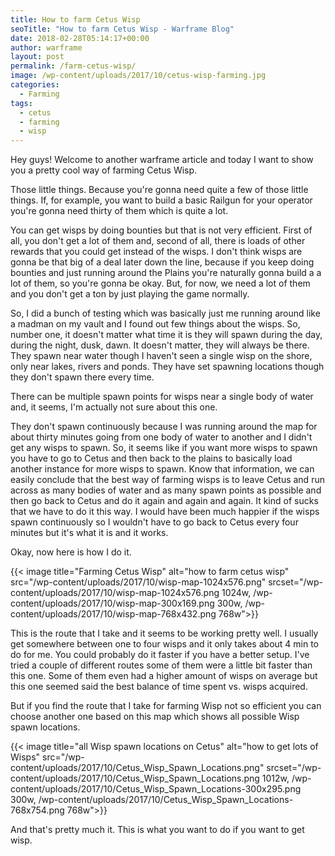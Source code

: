 ```yaml
---
title: How to farm Cetus Wisp
seoTitle: "How to farm Cetus Wisp - Warframe Blog"
date: 2018-02-28T05:14:17+00:00
author: warframe
layout: post
permalink: /farm-cetus-wisp/
image: /wp-content/uploads/2017/10/cetus-wisp-farming.jpg
categories:
  - Farming
tags:
  - cetus
  - farming
  - wisp
---
```

Hey guys! Welcome to another warframe article and today I want to show you a pretty cool way of farming Cetus Wisp.<!--more-->

Those little things. Because you're gonna need quite a few of those little things. If, for example, you want to build a basic Railgun for your operator you're gonna need thirty of them which is quite a lot.

You can get wisps by doing bounties but that is not very efficient. First of all, you don't get a lot of them and, second of all, there is loads of other rewards that you could get instead of the wisps. I don't think wisps are gonna be that big of a deal later down the line, because if you keep doing bounties and just running around the Plains you're naturally gonna build a a lot of them, so you're gonna be okay. But, for now, we need a lot of them and you don't get a ton by just playing the game normally.

So, I did a bunch of testing which was basically just me running around like a madman on my vault and I found out few things about the wisps. So, number one, it doesn't matter what time it is they will spawn during the day, during the night, dusk, dawn. It doesn't matter, they will always be there. They spawn near water though I haven't seen a single wisp on the shore, only near lakes, rivers and ponds. They have set spawning locations though they don't spawn there every time.

There can be multiple spawn points for wisps near a single body of water and, it seems, I'm actually not sure about this one.
  
They don't spawn continuously because I was running around the map for about thirty minutes going from one body of water to another and I didn't get any wisps to spawn. So, it seems like if you want more wisps to spawn you have to go to Cetus and then back to the plains to basically load another instance for more wisps to spawn. Know that information, we can easily conclude that the best way of farming wisps is to leave Cetus and run across as many bodies of water and as many spawn points as possible and then go back to Cetus and do it again and again and again. It kind of sucks that we have to do it this way. I would have been much happier if the wisps spawn continuously so I wouldn't have to go back to Cetus every four minutes but it's what it is and it works.

Okay, now here is how I do it.

{{< image title="Farming Cetus Wisp" alt="how to farm cetus wisp" src="/wp-content/uploads/2017/10/wisp-map-1024x576.png" srcset="/wp-content/uploads/2017/10/wisp-map-1024x576.png 1024w, /wp-content/uploads/2017/10/wisp-map-300x169.png 300w, /wp-content/uploads/2017/10/wisp-map-768x432.png 768w">}}

This is the route that I take and it seems to be working pretty well. I usually get somewhere between one to four wisps and it only takes about 4 min to do for me. You could probably do it faster if you have a better setup. I've tried a couple of different routes some of them were a little bit faster than this one. Some of them even had a higher amount of wisps on average but this one seemed said the best balance of time spent vs. wisps acquired.

But if you find the route that I take for farming Wisp not so efficient you can choose another one based on this map which shows all possible Wisp spawn locations.

{{< image title="all Wisp spawn locations on Cetus" alt="how to get lots of Wisps" src="/wp-content/uploads/2017/10/Cetus_Wisp_Spawn_Locations.png" srcset="/wp-content/uploads/2017/10/Cetus_Wisp_Spawn_Locations.png 1012w, /wp-content/uploads/2017/10/Cetus_Wisp_Spawn_Locations-300x295.png 300w, /wp-content/uploads/2017/10/Cetus_Wisp_Spawn_Locations-768x754.png 768w">}}

And that's pretty much it. This is what you want to do if you want to get wisp.